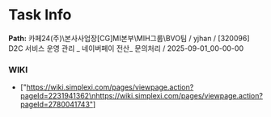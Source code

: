# Task Info

**Path:** 카페24(주)\본사사업장\[CG]MI본부\MIH그룹\BVO팀 / yjhan / [320096] D2C 서비스 운영 관리 _ 네이버페이 전산_ 문의처리 / 2025-09-01_00-00-00

### WIKI
- ["https://wiki.simplexi.com/pages/viewpage.action?pageId=2231941362\nhttps://wiki.simplexi.com/pages/viewpage.action?pageId=2780041743"]

